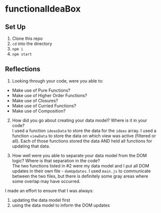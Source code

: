 # functionalIdeaBox

## Set Up
1. Clone this repo
2. `cd` into the directory
3. `npm i`
4. `npm start` 

## Reflections

1. Looking through your code, were you able to:
- Make use of Pure Functions?
- Make use of Higher Order Functions?
- Make use of Closures?
- Make use of Curried Functions?
- Make use of Composition?

2. How did you go about creating your data model? Where is it in your code?  
I used a function `ideasData` to store the data for the `ideas` array. I used a function `viewData` to store the data on which view was active (filtered or all). Each of those functions stored the data AND held all functions for updating that data.

3. How well were you able to separate your data model from the DOM logic? Where is that separation in the code?  
The two functions listed in #2 were my data model and I put all DOM updates in their own file - `domUpdates`. I used `main.js` to communicate between the two files, but there is definitely some gray areas where some overlap may have occurred. 

I made an effort to ensure that I was always:
1. updating the data model first
2. using the data model to inform the DOM updates
